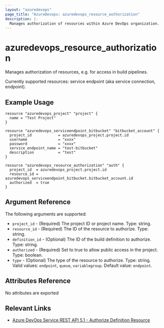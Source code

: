 ```yaml
---
layout: "azuredevops"
page_title: "AzureDevops: azuredevops_resource_authorization"
description: |-
  Manages authorization of resources within Azure DevOps organization.
---
```


# azuredevops_resource_authorization

Manages authorization of resources, e.g. for access in build pipelines.

Currently supported resources: service endpoint (aka service connection, endpoint).

## Example Usage

```hcl
resource "azuredevops_project" "project" {
  name = "Test Project"
}

resource "azuredevops_serviceendpoint_bitbucket" "bitbucket_account" {
  project_id            = azuredevops_project.project.id
  username              = "xxxx"
  password              = "xxxx"
  service_endpoint_name = "test-bitbucket"
  description           = "test"
}

resource "azuredevops_resource_authorization" "auth" {
  project_id  = azuredevops_project.project.id
  resource_id = azuredevops_serviceendpoint_bitbucket.bitbucket_account.id
  authorized  = true
}
```

## Argument Reference

The following arguments are supported:

- `project_id` - (Required) The project ID or project name. Type: string.
- `resource_id` - (Required) The ID of the resource to authorize. Type: string.
- `definition_id` - (Optional) The ID of the build definition to authorize. Type: string.
- `authorized` - (Required) Set to true to allow public access in the project. Type: boolean.
- `type` - (Optional) The type of the resource to authorize. Type: string. Valid values: `endpoint`, `queue`, `variablegroup`. Default value: `endpoint`.

## Attributes Reference

No attributes are exported

## Relevant Links

- [Azure DevOps Service REST API 5.1 - Authorize Definition Resource](https://docs.microsoft.com/en-us/rest/api/azure/devops/build/resources/authorize%20definition%20resources?view=azure-devops-rest-5.1)
